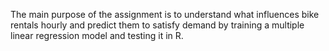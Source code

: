 The main purpose of the assignment is to understand what influences bike rentals hourly and predict them to satisfy demand 
by training a multiple linear regression model and testing it in R.
